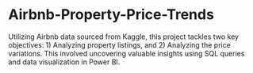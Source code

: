 # Airbnb-Property-Price-Trends
Utilizing Airbnb data sourced from Kaggle, this project tackles two key objectives: 1) Analyzing property listings, and 2) Analyzing the price variations. This involved uncovering valuable insights using SQL queries and data visualization in Power BI.
